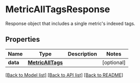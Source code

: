 # MetricAllTagsResponse

Response object that includes a single metric's indexed tags.

## Properties

| Name     | Type                                  | Description | Notes      |
| -------- | ------------------------------------- | ----------- | ---------- |
| **data** | [**MetricAllTags**](MetricAllTags.md) |             | [optional] |

[[Back to Model list]](README.md#documentation-for-models) [[Back to API list]](README.md#documentation-for-api-endpoints) [[Back to README]](README.md)
